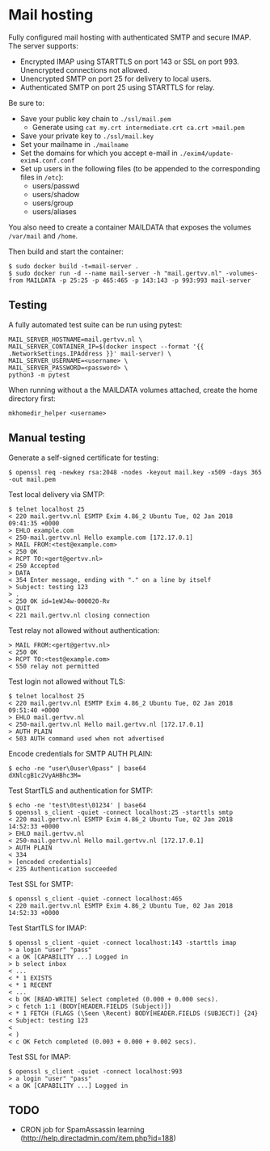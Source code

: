 Mail hosting
============

Fully configured mail hosting with authenticated SMTP and secure IMAP. The
server supports:

 - Encrypted IMAP using STARTTLS on port 143 or SSL on port 993. Unencrypted
   connections not allowed.
 - Unencrypted SMTP on port 25 for delivery to local users.
 - Authenticated SMTP on port 25 using STARTTLS for relay.

Be sure to:

 - Save your public key chain to `./ssl/mail.pem`
    - Generate using `cat my.crt intermediate.crt ca.crt >mail.pem`
 - Save your private key to `./ssl/mail.key`
 - Set your mailname in `./mailname`
 - Set the domains for which you accept e-mail in
   `./exim4/update-exim4.conf.conf`
 - Set up users in the following files (to be appended to the corresponding
   files in `/etc`):
    - users/passwd
    - users/shadow
    - users/group
    - users/aliases

You also need to create a container MAILDATA that exposes the volumes `/var/mail` and `/home`.

Then build and start the container:

    $ sudo docker build -t=mail-server .
    $ sudo docker run -d --name mail-server -h "mail.gertvv.nl" -volumes-from MAILDATA -p 25:25 -p 465:465 -p 143:143 -p 993:993 mail-server

Testing
-------

A fully automated test suite can be run using pytest:

```
MAIL_SERVER_HOSTNAME=mail.gertvv.nl \
MAIL_SERVER_CONTAINER_IP=$(docker inspect --format '{{ .NetworkSettings.IPAddress }}' mail-server) \
MAIL_SERVER_USERNAME=<username> \
MAIL_SERVER_PASSWORD=<password> \
python3 -m pytest
```

When running without a the MAILDATA volumes attached, create the home directory first:

```
mkhomedir_helper <username>
```

Manual testing
--------------

Generate a self-signed certificate for testing:

    $ openssl req -newkey rsa:2048 -nodes -keyout mail.key -x509 -days 365 -out mail.pem

Test local delivery via SMTP:

    $ telnet localhost 25
    < 220 mail.gertvv.nl ESMTP Exim 4.86_2 Ubuntu Tue, 02 Jan 2018 09:41:35 +0000
    > EHLO example.com
    < 250-mail.gertvv.nl Hello example.com [172.17.0.1]
    > MAIL FROM:<test@example.com>
    < 250 OK
    > RCPT TO:<gert@gertvv.nl>
    < 250 Accepted
    > DATA
    < 354 Enter message, ending with "." on a line by itself
    > Subject: testing 123
    > .
    < 250 OK id=1eWJ4w-000020-Rv
    > QUIT
    < 221 mail.gertvv.nl closing connection

Test relay not allowed without authentication:

    > MAIL FROM:<gert@gertvv.nl>
    < 250 OK
    > RCPT TO:<test@example.com>
    < 550 relay not permitted

Test login not allowed without TLS:

    $ telnet localhost 25
    < 220 mail.gertvv.nl ESMTP Exim 4.86_2 Ubuntu Tue, 02 Jan 2018 09:51:40 +0000
    > EHLO mail.gertvv.nl
    < 250-mail.gertvv.nl Hello mail.gertvv.nl [172.17.0.1]
    > AUTH PLAIN
    < 503 AUTH command used when not advertised

Encode credentials for SMTP AUTH PLAIN:

    $ echo -ne "user\0user\0pass" | base64
    dXNlcgB1c2VyAHBhc3M=

Test StartTLS and authentication for SMTP:

    $ echo -ne 'test\0test\01234' | base64
    $ openssl s_client -quiet -connect localhost:25 -starttls smtp
    < 220 mail.gertvv.nl ESMTP Exim 4.86_2 Ubuntu Tue, 02 Jan 2018 14:52:33 +0000
    > EHLO mail.gertvv.nl
    < 250-mail.gertvv.nl Hello mail.gertvv.nl [172.17.0.1]
    > AUTH PLAIN
    < 334
    > [encoded credentials]
    < 235 Authentication succeeded

Test SSL for SMTP:

    $ openssl s_client -quiet -connect localhost:465
    < 220 mail.gertvv.nl ESMTP Exim 4.86_2 Ubuntu Tue, 02 Jan 2018 14:52:33 +0000

Test StartTLS for IMAP:

    $ openssl s_client -quiet -connect localhost:143 -starttls imap
    > a login "user" "pass"
    < a OK [CAPABILITY ...] Logged in
    > b select inbox
    < ...
    < * 1 EXISTS
    < * 1 RECENT
    < ...
    < b OK [READ-WRITE] Select completed (0.000 + 0.000 secs).
    > c fetch 1:1 (BODY[HEADER.FIELDS (Subject)])
    < * 1 FETCH (FLAGS (\Seen \Recent) BODY[HEADER.FIELDS (SUBJECT)] {24}
    < Subject: testing 123
    <
    < )
    < c OK Fetch completed (0.003 + 0.000 + 0.002 secs).


Test SSL for IMAP:

    $ openssl s_client -quiet -connect localhost:993
    > a login "user" "pass"
    < a OK [CAPABILITY ...] Logged in

TODO
----

 - CRON job for SpamAssassin learning (http://help.directadmin.com/item.php?id=188)

